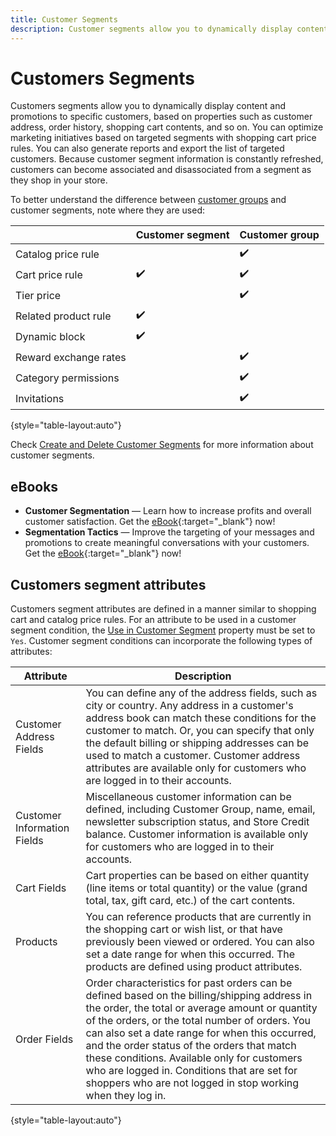 ```yaml
---
title: Customer Segments
description: Customer segments allow you to dynamically display content and promotions to specific customers.
---
```


# Customers Segments

Customers segments allow you to dynamically display content and promotions to specific customers, based on properties such as customer address, order history, shopping cart contents, and so on. You can optimize marketing initiatives based on targeted segments with shopping cart price rules. You can also generate reports and export the list of targeted customers. Because customer segment information is constantly refreshed, customers can become associated and disassociated from a segment as they shop in your store.

To better understand the difference between [customer groups](../customers/customer-groups.md) and  customer segments, note where they are used:

||Customer segment|Customer group|
|--- |--- |--- |
|Catalog price rule||✔️|
|Cart price rule|✔️|✔️|
|Tier price||✔️|
|Related product rule|✔️||
|Dynamic block|✔️||
|Reward exchange rates||✔️|
|Category permissions||✔️|
|Invitations||✔️|

{style="table-layout:auto"}

Check [Create and Delete Customer Segments](../customers/customer-segment-create.md) for more information about customer segments.

## eBooks

- **Customer Segmentation** — Learn how to increase profits and overall customer satisfaction. Get the [eBook](https://business.adobe.com/resources/identifying-your-most-profitable-customers-introduction-customer-segmentation.html){:target="_blank"} now!
- **Segmentation Tactics** — Improve the targeting of your messages and promotions to create meaningful conversations with your customers. Get the [eBook](https://business.adobe.com/resources/3-segmentation-tactics-ignite-conversion.html){:target="_blank"} now!

## Customers segment attributes

Customers segment attributes are defined in a manner similar to shopping cart and catalog price rules. For an attribute to be used in a customer segment condition, the [Use in Customer Segment](https://docs.magento.com/user-guide/stores/attributes-customer.html) property must be set to `Yes`. Customer segment conditions can incorporate the following types of attributes:

| Attribute | Description |
|---|---|
| Customer Address Fields | You can define any of the address fields, such as city or country. Any address in a customer's address book can match these conditions for the customer to match. Or, you can specify that only the default billing or shipping addresses can be used to match a customer. Customer address attributes are available only for customers who are logged in to their accounts. |
| Customer Information Fields | Miscellaneous customer information can be defined, including Customer Group, name, email, newsletter subscription status, and Store Credit balance. Customer information is available only for customers who are logged in to their accounts. |
| Cart Fields | Cart properties can be based on either quantity (line items or total quantity) or the value (grand total, tax, gift card, etc.) of the cart contents. |
| Products | You can reference products that are currently in the shopping cart or wish list, or that have previously been viewed or ordered. You can also set a date range for when this occurred. The products are defined using product attributes. |
| Order Fields | Order characteristics for past orders can be defined based on the billing/shipping address in the order, the total or average amount or quantity of the orders, or the total number of orders. You can also set a date range for when this occurred, and the order status of the orders that match these conditions. Available only for customers who are logged in. Conditions that are set for shoppers who are not logged in stop working when they log in. |

{style="table-layout:auto"}
